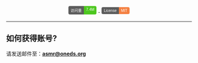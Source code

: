 <div align="center">
<style>
    .badge {
        display: inline-flex;
        border-radius: 4px;
        font-family: Arial, sans-serif;
        font-size: 10px;
        overflow: hidden;
        margin: 5px;
    }
    .color {
        background-color: #5C5C5C;
        color: white;
        padding: 4px 6px;
    }
    .color1 {
        background-color: #4DC71F;
        color: white;
        padding: 4px 6px;
    }
    .color2 {
        background-color: #F48041;
        color: white;
        padding: 4px 6px;
    }
</style>
<div>
    <a href="https://iasmr.org/">
        <div class="badge">
            <div class="color">访问量</div>
            <div class="color1">7.4M</div>
        </div>
    </a>
    <a href="https://iasmr.org/">
        <div class="badge">
            <div class="color">License</div>
            <div class="color2">MIT</div>
        </div>
    </a>
</div>
</div>







---

## 如何获得账号?

 请发送邮件至：**asmr@oneds.org**